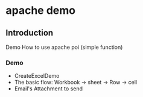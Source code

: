 # apache demo

## Introduction
Demo How to use apache poi (simple function)
 
### Demo
- CreateExcelDemo
- The basic flow: Workbook -> sheet -> Row -> cell
- Email's Attachment to send 